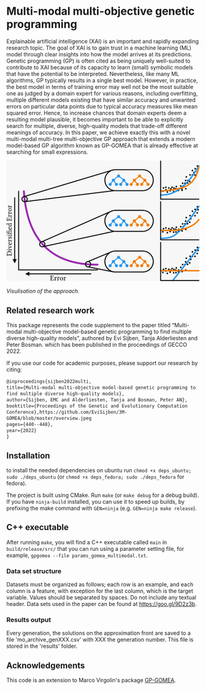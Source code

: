 # Multi-modal multi-objective genetic programming
Explainable artificial intelligence (XAI) is an important and rapidly expanding research topic. The goal of XAI is to gain trust in a machine learning (ML) model through clear insights into how the model arrives at its predictions. Genetic programming (GP) is often cited as being uniquely well-suited to contribute to XAI because of its capacity to learn (small) symbolic models that have the potential to be interpreted. Nevertheless, like many ML algorithms, GP typically results in a single best model. However, in practice, the best model in terms of training error may well not be the most suitable one as judged by a domain expert for various reasons, including overfitting, multiple different models existing that have similar accuracy and unwanted errors on particular data points due to typical accuracy measures like mean squared error. Hence, to increase chances that domain experts deem a resulting model plausible, it becomes important to be able to explicitly search for multiple, diverse, high-quality models that trade-off different meanings of accuracy. In this paper, we achieve exactly this with a novel multi-modal multi-tree multi-objective GP approach that extends a modern model-based GP algorithm known as GP-GOMEA that is already effective at searching for small expressions.

<img alt="eye_catcher" src="overview.jpeg"/>

*Visulisation of the approach.*

## Related research work
This package represents the code supplement to the paper titled “Multi-modal multi-objective model-based genetic programming to find multiple diverse high-quality models”,
authored by Evi Sijben, Tanja Alderliesten and Peter Bosman. 
which has been published in the proceedings of GECCO 2022.

If you use our code for academic purposes, please support our research by citing:
```
@inproceedings{sijben2022multi,
title={Multi-modal multi-objective model-based genetic programming to find multiple diverse high-quality models},
author={Sijben, EMC and Alderliesten, Tanja and Bosman, Peter AN},
booktitle={Proceedings of the Genetic and Evolutionary Computation Conference},https://github.com/EviSijben/3M-GOMEA/blob/master/overview.jpeg
pages={440--448},
year={2022}
}
```


## Installation
to install the needed dependencies on ubuntu run `chmod +x deps_ubuntu; sudo ./deps_ubuntu` (or `chmod +x deps_fedora; sudo ./deps_fedora` for fedora).

The project is built using CMake. Run `make` (or `make debug` for a debug build). If you have `ninja-build` installed, you can use it to speed up builds, by prefixing the make command with `GEN=ninja` (e.g. `GEN=ninja make release`).

## C++ executable
After running `make`, you will find a C++ executable called `main` in `build/release/src/` that you can run using a parameter setting file, for example, `gpgomea --file params_gomea_multimodal.txt`.

### Data set structure
Datasets must be organized as follows; each row is an example, and each column is a feature, with exception for the last column, which is the target variable. Values should be separated by spaces. Do not include any textual header.
Data sets used in the paper can be found at https://goo.gl/9D2z3b. 

### Results output
Every generation, the solutions on the approximation front are saved to a file 'mo_archive_genXXX.csv' with XXX the generation number. This file is stored in the 'results' folder. 

## Acknowledgements
This code is an extension to Marco Virgolin's package [GP-GOMEA](https://github.com/marcovirgolin/GP-GOMEA).


